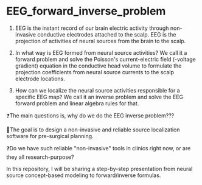 # EEG_forward_inverse_problem
1. EEG is the instant record of our brain electric activity through non-invasive conductive electrodes attached to the scalp.
EEG is the projection of activities of neural sources from the brain to the scalp.

2. In what way is EEG formed from neural source activities? We call it a forward problem and solve the Poisson's current-electric field (-voltage gradient) equation in the conductive head volume to formulate the projection coefficients from neural source currents to the scalp electrode locations. 

3. How can we localize the neural source activities responsible for a specific EEG map? We call it an inverse problem and solve the EEG forward problem and linear algebra rules for that.

❓The main questions is, why do we do the EEG inverse problem???

🎯The goal is to design a non-invasive and reliable source localization software for pre-surgical planning.

❓Do we have such reliable "non-invasive" tools in clinics right now, or are they all research-purpose?

In this repository, I will be sharing a step-by-step presentation from neural source concept-based modeling to forward/inverse formulas. 

